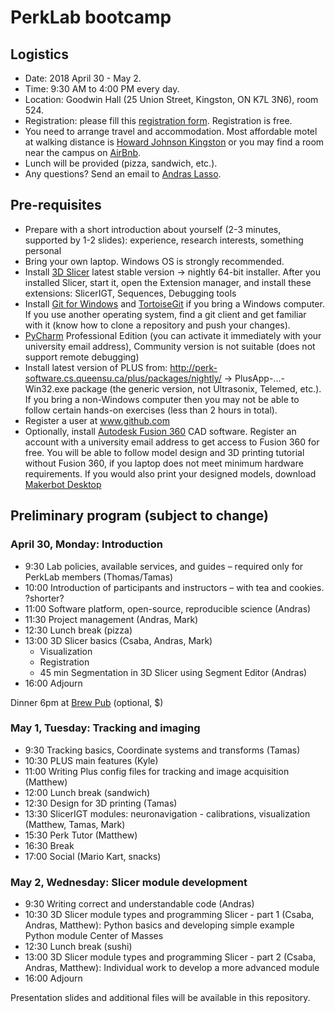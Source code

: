 # PerkLab bootcamp

## Logistics

- Date:	2018 April 30 - May 2.
- Time:	9:30 AM to 4:00 PM every day.
- Location:	Goodwin Hall (25 Union Street, Kingston, ON K7L 3N6), room 524.
- Registration: please fill this [registration form](https://1drv.ms/xs/s!Arm_AFxB9yqHtIIpmmPeoMhEmeYfjw?wdFormId=%7B69951206%2D0309%2D480F%2D83E7%2D5FDA6E07874D%7D). Registration is free.
- You need to arrange travel and accommodation. Most affordable motel at walking distance is [Howard Johnson Kingston](https://www.reservationdesk.com/hotel/612046f/howard-johnson-inn-kingston-kingston-on) or you may find a room near the campus on [AirBnb](https://www.airbnb.ca/).
-	Lunch will be provided (pizza, sandwich, etc.).
- Any questions? Send an email to [Andras Lasso](mailto:lasso@queensu.ca).

## Pre-requisites
-	Prepare with a short introduction about yourself (2-3 minutes, supported by 1-2 slides): experience, research interests, something personal
-	Bring your own laptop. Windows OS is strongly recommended.
-	Install [3D Slicer](http://download.slicer.org/) latest stable version -> nightly 64-bit installer. After you installed Slicer, start it, open the Extension manager, and install these extensions: SlicerIGT, Sequences, Debugging tools
-	Install [Git for Windows](https://git-scm.com/download/win) and [TortoiseGit](https://tortoisegit.org/) if you bring a Windows computer. If you use another operating system, find a git client and get familiar with it (know how to clone a repository and push your changes).
-	[PyCharm](https://www.jetbrains.com/pycharm/) Professional Edition (you can activate it immediately with your university email address), Community version is not suitable (does not support remote debugging) 
-	Install latest version of PLUS from: http://perk-software.cs.queensu.ca/plus/packages/nightly/ -> PlusApp-...-Win32.exe package (the generic version, not Ultrasonix, Telemed, etc.). If you bring a non-Windows computer then you may not be able to follow certain hands-on exercises (less than 2 hours in total).
-	Register a user at www.github.com
- Optionally, install [Autodesk Fusion 360](https://www.autodesk.com/products/fusion-360/overview) CAD software. Register an account with a university email address to get access to Fusion 360 for free. You will be able to follow model design and 3D printing tutorial without Fusion 360, if you laptop does not meet minimum hardware requirements. If you would also print your designed models, download [Makerbot Desktop](https://support.makerbot.com/troubleshooting/makerbot-desktop-software/software-download/download_12190)

## Preliminary program (subject to change)

### April 30, Monday: Introduction

- 9:30	Lab policies, available services, and guides – required only for PerkLab members (Thomas/Tamas)
- 10:00	Introduction of participants and instructors – with tea and cookies. ?shorter?
- 11:00	Software platform, open-source, reproducible science (Andras)
- 11:30 Project management (Andras, Mark)
- 12:30	Lunch break (pizza)
- 13:00	3D Slicer basics (Csaba, Andras, Mark)
  - Visualization
  - Registration
  - 45 min Segmentation in 3D Slicer using Segment Editor (Andras)
- 16:00	Adjourn

Dinner 6pm at [Brew Pub](https://www.kingstonbrewing.ca/) (optional, $)

### May 1, Tuesday: Tracking and imaging
- 9:30	Tracking basics, Coordinate systems and transforms (Tamas)
- 10:30	PLUS main features (Kyle)
- 11:00	Writing Plus config files for tracking and image acquisition (Matthew)
- 12:00	Lunch break (sandwich)
- 12:30 Design for 3D printing (Tamas)
- 13:30	SlicerIGT modules: neuronavigation - calibrations, visualization (Matthew, Tamas, Mark)
- 15:30	Perk Tutor (Matthew)
- 16:30	Break
- 17:00 Social (Mario Kart, snacks)

### May 2, Wednesday: Slicer module development
- 9:30	Writing correct and understandable code (Andras)
- 10:30	3D Slicer module types and programming Slicer - part 1 (Csaba, Andras, Matthew): Python basics and developing simple example Python module Center of Masses
- 12:30	Lunch break (sushi)
- 13:00	3D Slicer module types and programming Slicer - part 2 (Csaba, Andras, Matthew): Individual work to develop a more advanced module
- 16:00	Adjourn

Presentation slides and additional files will be available in this repository.
